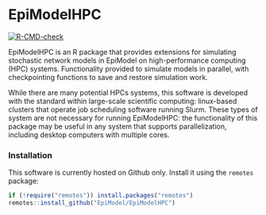 EpiModelHPC
================
  <!-- badges: start -->
  [![R-CMD-check](https://github.com/EpiModel/EpiModelHPC/workflows/R-CMD-check/badge.svg)](https://github.com/EpiModel/EpiModelHPC/actions)
  <!-- badges: end -->

EpiModelHPC is an R package that provides extensions for simulating stochastic network models in EpiModel on high-performance computing (HPC) systems. Functionality provided to simulate models in parallel, with checkpointing functions to save and restore simulation work.

While there are many potential HPCs systems, this software is developed with the standard within large-scale scientific computing: linux-based clusters that operate job scheduling software running Slurm. These types of system are not necessary for running EpiModelHPC: the functionality of this package may be useful in any system that supports parallelization, including desktop computers with multiple cores.

### Installation
This software is currently hosted on Github only. Install it using the `remotes` package:
```r
if (!require("remotes")) install.packages("remotes")
remotes::install_github("EpiModel/EpiModelHPC")
```
